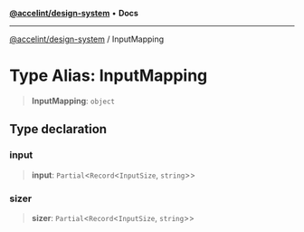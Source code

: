 [**@accelint/design-system**](../README.md) • **Docs**

***

[@accelint/design-system](../README.md) / InputMapping

# Type Alias: InputMapping

> **InputMapping**: `object`

## Type declaration

### input

> **input**: `Partial`\<`Record`\<`InputSize`, `string`\>\>

### sizer

> **sizer**: `Partial`\<`Record`\<`InputSize`, `string`\>\>

